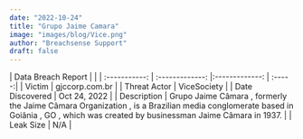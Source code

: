 ```yaml
---
date: "2022-10-24"
title: "Grupo Jaime Camara"
image: "images/blog/Vice.png"
author: "Breachsense Support"
draft: false
---
```


| Data Breach Report           |              | 
| :-----------: | :-------------:     |:-------------:    | :-----:|
| Victim      | gjccorp.com.br      | 
| Threat Actor      | ViceSociety      | 
| Date Discovered      | Oct 24, 2022      | 
| Description      | Grupo Jaime Câmara , formerly the Jaime Câmara Organization , is a Brazilian media conglomerate based in Goiânia , GO , which was created by businessman Jaime Câmara in 1937.      | 
| Leak Size      | N/A      | 

